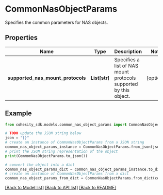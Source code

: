 # CommonNasObjectParams

Specifies the common parameters for NAS objects.

## Properties

Name | Type | Description | Notes
------------ | ------------- | ------------- | -------------
**supported_nas_mount_protocols** | **List[str]** | Specifies a list of NAS mount protocols supported by this object. | [optional] 

## Example

```python
from cohesity_sdk.models.common_nas_object_params import CommonNasObjectParams

# TODO update the JSON string below
json = "{}"
# create an instance of CommonNasObjectParams from a JSON string
common_nas_object_params_instance = CommonNasObjectParams.from_json(json)
# print the JSON string representation of the object
print(CommonNasObjectParams.to_json())

# convert the object into a dict
common_nas_object_params_dict = common_nas_object_params_instance.to_dict()
# create an instance of CommonNasObjectParams from a dict
common_nas_object_params_from_dict = CommonNasObjectParams.from_dict(common_nas_object_params_dict)
```
[[Back to Model list]](../README.md#documentation-for-models) [[Back to API list]](../README.md#documentation-for-api-endpoints) [[Back to README]](../README.md)


